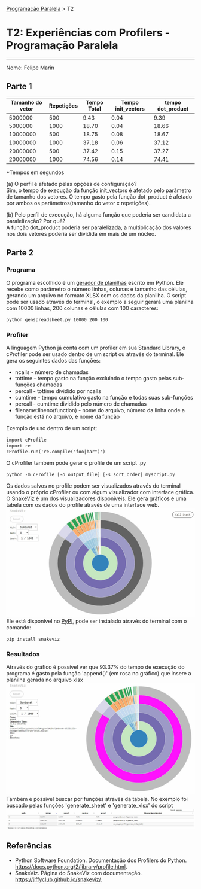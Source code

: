 [Programação Paralela](https://github.com/AndreaInfUFSM/elc139-2018a) > T2

# T2: Experiências com Profilers - Programação Paralela
--------------------------------------------------

Nome: Felipe Marin

## Parte 1

|Tamanho do vetor|Repetições|Tempo Total|Tempo init_vectors|tempo dot_product|
|----------------|----------|-----------|------------------|-----------------|
|5000000         |500       |9.43       |0.04              |9.39             |
|5000000         |1000      |18.70      |0.04              |18.66            |
|10000000        |500       |18.75      |0.08              |18.67            |
|10000000        |1000      |37.18      |0.06              |37.12            |
|20000000        |500       |37.42      |0.15              |37.27            |
|20000000        |1000      |74.56      |0.14              |74.41            |

*Tempos em segundos

(a) O perfil é afetado pelas opções de configuração?  
Sim, o tempo de execução da função init_vectors é afetado pelo parâmetro de tamanho dos vetores. O tempo gasto pela função dot_product é afetado por ambos os parâmetros(tamanho do vetor x repetições).

(b) Pelo perfil de execução, há alguma função que poderia ser candidata a paralelização? Por quê?  
A função dot_product poderia ser paralelizada, a multiplicação dos valores nos dois vetores poderia ser dividida em mais de um núcleo.


## Parte 2
### Programa
O programa escolhido é um [gerador de planilhas](/python_profiler/genspreadsheet.py) escrito em Python. Ele recebe como parâmetro o número linhas, colunas e tamanho das células, gerando um arquivo no formato XLSX com os dados da planilha. O script pode ser usado através do terminal, o exemplo a seguir gerará uma planilha com 10000 linhas, 200 colunas e células com 100 caracteres:

   ```
   python genspreadsheet.py 10000 200 100
   ```
    
### Profiler
A linguagem Python já conta com um profiler em sua Standard Library, o cProfiler pode ser usado dentro de um script ou através do terminal. Ele gera os seguintes dados das funções:
* ncalls - número de chamadas
* tottime - tempo gasto na função excluindo o tempo gasto pelas sub-funções chamadas
* percall - tottime dividido por ncalls
* cumtime - tempo cumulativo gasto na função e todas suas sub-funções
* percall - cumtime dividido pelo número de chamadas
* filename:lineno(function) - nome do arquivo, número da linha onde a função está no arquivo, e nome da função

Exemplo de uso dentro de um script:
   
   ```
   import cProfile
   import re
   cProfile.run('re.compile("foo|bar")')
   ```
O cProfiler também pode gerar o profile de um script .py
   
   ```
   python -m cProfile [-o output_file] [-s sort_order] myscript.py
   ```
Os dados salvos no profile podem ser visualizados através do terminal usando o próprio cProfiler ou com algum visualizador com interface gráfica. 
O [SnakeViz](https://jiffyclub.github.io/snakeviz/) é um dos visualizadores disponíveis. Ele gera gráficos e uma tabela com os dados do profile através de uma interface web.
![SnakeViz profile](/trabalhos/t2/images/snakeviz.jpg)
Ele está disponível no [PyPI](https://pypi.python.org/pypi/snakeviz), pode ser instalado através do terminal com o comando:
 
   ```
   pip install snakeviz
   ```
### Resultados
Através do gráfico é possível ver que 93.37% do tempo de execução do programa é gasto pela função 'append()' (em rosa no gráfico) que insere a planilha gerada no arquivo xlsx
![Função append no gráfico](/trabalhos/t2/images/append.jpg)
Também é possível buscar por funções através da tabela. No exemplo foi buscado pelas funções 'generate_sheet' e 'generate_xlsx' do script
![Busca por generate na tabela](/trabalhos/t2/images/tabela.jpg)


## Referências
- Python Software Foundation. Documentação dos Profilers do Python. <a href="https://docs.python.org/2/library/profile.html">https://docs.python.org/2/library/profile.html</a>.
- SnakeViz. Página do SnakeViz com documentação. <a href="https://jiffyclub.github.io/snakeviz/">https://jiffyclub.github.io/snakeviz/</a>.
